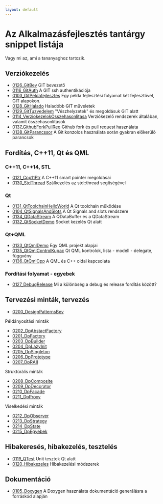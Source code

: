 ```yaml
---
layout: default
---
```


# Az Alkalmazásfejlesztés tantárgy snippet listája
Vagy mi az, ami a tananyaghoz tartozik.

## Verziókezelés

  * [0126_GitBev](../0126_GitBev/0126_GitBev.html) GIT bevezető
  * [0116_GitAuth](../0116_GitAuth/0116_GitAuth.html) A GIT ssh authentikációja
  * [0103_GitPeldafejlesztes](../0103_GitPeldafejlesztes/0103_GitPeldafejlesztes.html) Egy példa fejlesztési folyamat két fejlesztővel, GIT alapokon.
  * [0128_GitHalado](../0128_GitHalado/0128_GitHalado.html) Haladóbb GIT műveletek
  * [0129_GitTuzvedelem](../0129_GitTuzvedelem/0129_GitTuzvedelem.html) "Vészhelyzetek" és megoldásuk GIT alatt
  * [0114_VerziokezelokOsszehasonlitasa](../0114_VerziokezelokOsszehasonlitasa/0114_VerziokezelokOsszehasonlitasa.html) Verziókezelő rendszerek általában, valamit összehasonlítások
  * [0137_GithubForkPullReq](../0137_GithubForkPullReq/0137_GithubForkPullReq.html) Github fork és pull request használata
  * [0138_GitParancssor](../0138_GitParancssor/0138_GitParancssor.html) A Git konzolos használata során gyakran előkerülő parancsok

## Fordítás, C++11, Qt és QML

### C++11, C++14, STL

  * [0121_Cpp11Ptr](../0121_Cpp11Ptr/0121_Cpp11Ptr.html) A C++11 smart pointer megoldásai
  * [0130_StdThread](../0130_StdThread/0130_StdThread.html) Szálkezelés az std::thread segítségével

### Qt

  * [0131_QtToolchainHelloWorld](../0131_QtToolchainHelloWorld/0131_QtToolchainHelloWorld.html) A Qt toolchain működése
  * [0104_QtSignalsAndSlots](../0104_QtSignalsAndSlots/0104_QtSignalsAndSlots.html) A Qt Signals and slots rendszere
  * [0134_QDataStream](../0134_QDataStream/0134_QDataStream.html) A QDataBuffer és a QDataStream
  * [0132_QtSocketDemo](../0132_QtSocketDemo/0132_QtSocketDemo.html) Socket kezelés Qt alatt

### Qt+QML

  * [0133_QtQmlDemo](../0133_QtQmlDemo/0133_QtQmlDemo.html) Egy QML projekt alapjai
  * [0135_QtQmlControlKupac](../0135_QtQmlControlKupac/0135_QtQmlControlKupac.html) Qt QML kontrolok, lista - modell - delegate, függvény
  * [0136_QtQmlCpp](../0136_QtQmlCpp/0136_QtQmlCpp.html) A QML és C++ oldal kapcsolata


### Fordítási folyamat - egyebek

* [0127_DebugRelease](../0127_DebugRelease/0127_DebugRelease.html) Mi a különbség a debug és release fordítás között?

## Tervezési minták, tervezés

  * [0200_DesignPatternsBev](../0200_DesignPatternsBev/0200_DesignPatternsBev.html)

Példányosítási minták

  * [0202_DpAbstactFactory](../0202_DpAbstactFactory/0202_DpAbstactFactory.html)
  * [0201_DpFactory](../0201_DpFactory/0201_DpFactory.html)
  * [0203_DpBuilder](../0203_DpBuilder/0203_DpBuilder.html)
  * [0204_DpLazyInit](../0204_DpLazyInit/0204_DpLazyInit.html)
  * [0205_DpSingleton](../0205_DpSingleton/0205_DpSingleton.html)
  * [0206_DpPrototype](../0206_DpPrototype/0206_DpPrototype.html)
  * [0207_DpRAII](../0207_DpRAII/0207_DpRAII.html)

Struktúrális minták

  * [0208_DpComposite](../0208_DpComposite/0208_DpComposite.html)
  * [0209_DpDecorator](../0209_DpDecorator/0209_DpDecorator.html)
  * [0210_DpFacade](../0210_DpFacade/0210_DpFacade.html)
  * [0211_DpProxy](../0211_DpProxy/0211_DpProxy.html)

Viselkedési minták

  * [0212_DpObserver](../0212_DpObserver/0212_DpObserver.html)
  * [0213_DpStrategy](../0213_DpStrategy/0213_DpStrategy.html)
  * [0214_DpState](../0214_DpState/0214_DpState.html)
  * [0215_DpEgyebek](../0215_DpEgyebek/0215_DpEgyebek.html)

## Hibakeresés, hibakezelés, tesztelés

  * [0119_QTest](../0119_QTest/0119_QTest.html) Unit tesztek Qt alatt
  * [0120_Hibakezeles](../0120_Hibakezeles/0120_Hibakezeles.html) Hibakezelési módszerek

## Dokumentáció

  * [0105_Doxygen](../0105_Doxygen/0105_Doxygen.html) A Doxygen használata dokumentáció generálásra a forráskód alapján
